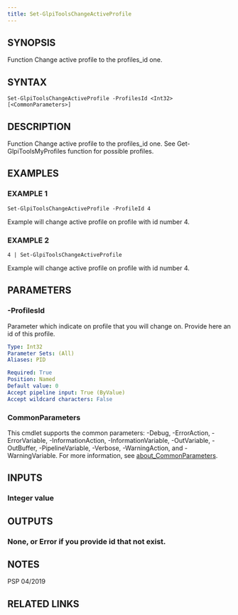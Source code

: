 ```yaml
---
title: Set-GlpiToolsChangeActiveProfile
---
```


## SYNOPSIS
Function Change active profile to the profiles_id one.

## SYNTAX

```
Set-GlpiToolsChangeActiveProfile -ProfilesId <Int32> [<CommonParameters>]
```

## DESCRIPTION
Function Change active profile to the profiles_id one.
See Get-GlpiToolsMyProfiles function for possible profiles.

## EXAMPLES

### EXAMPLE 1
```
Set-GlpiToolsChangeActiveProfile -ProfileId 4
```

Example will change active profile on profile with id number 4.

### EXAMPLE 2
```
4 | Set-GlpiToolsChangeActiveProfile
```

Example will change active profile on profile with id number 4.

## PARAMETERS

### -ProfilesId
Parameter which indicate on profile that you will change on.
Provide here an id of this profile.

```yaml
Type: Int32
Parameter Sets: (All)
Aliases: PID

Required: True
Position: Named
Default value: 0
Accept pipeline input: True (ByValue)
Accept wildcard characters: False
```

### CommonParameters
This cmdlet supports the common parameters: -Debug, -ErrorAction, -ErrorVariable, -InformationAction, -InformationVariable, -OutVariable, -OutBuffer, -PipelineVariable, -Verbose, -WarningAction, and -WarningVariable. For more information, see [about_CommonParameters](http://go.microsoft.com/fwlink/?LinkID=113216).

## INPUTS

### Integer value
## OUTPUTS

### None, or Error if you provide id that not exist.
## NOTES
PSP 04/2019

## RELATED LINKS

